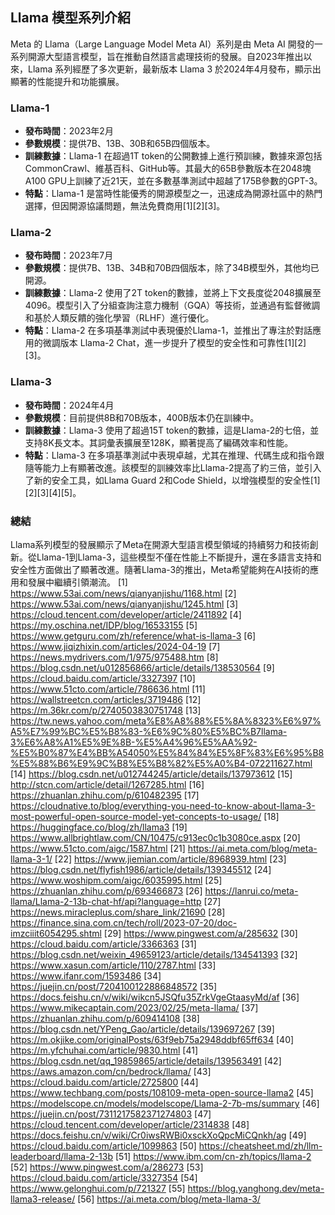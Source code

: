 ## Llama 模型系列介紹

Meta 的 Llama（Large Language Model Meta AI）系列是由 Meta AI 開發的一系列開源大型語言模型，旨在推動自然語言處理技術的發展。自2023年推出以來，Llama 系列經歷了多次更新，最新版本 Llama 3 於2024年4月發布，顯示出顯著的性能提升和功能擴展。

### **Llama-1**

- **發布時間**：2023年2月
- **參數規模**：提供7B、13B、30B和65B四個版本。
- **訓練數據**：Llama-1 在超過1T token的公開數據上進行預訓練，數據來源包括CommonCrawl、維基百科、GitHub等。其最大的65B參數版本在2048塊A100 GPU上訓練了近21天，並在多數基準測試中超越了175B參數的GPT-3。
- **特點**：Llama-1 是當時性能優秀的開源模型之一，迅速成為開源社區中的熱門選擇，但因開源協議問題，無法免費商用[1][2][3]。

### **Llama-2**

- **發布時間**：2023年7月
- **參數規模**：提供7B、13B、34B和70B四個版本，除了34B模型外，其他均已開源。
- **訓練數據**：Llama-2 使用了2T token的數據，並將上下文長度從2048擴展至4096。模型引入了分組查詢注意力機制（GQA）等技術，並通過有監督微調和基於人類反饋的強化學習（RLHF）進行優化。
- **特點**：Llama-2 在多項基準測試中表現優於Llama-1，並推出了專注於對話應用的微調版本 Llama-2 Chat，進一步提升了模型的安全性和可靠性[1][2][3]。

### **Llama-3**

- **發布時間**：2024年4月
- **參數規模**：目前提供8B和70B版本，400B版本仍在訓練中。
- **訓練數據**：Llama-3 使用了超過15T token的數據，這是Llama-2的七倍，並支持8K長文本。其詞彙表擴展至128K，顯著提高了編碼效率和性能。
- **特點**：Llama-3 在多項基準測試中表現卓越，尤其在推理、代碼生成和指令跟隨等能力上有顯著改進。該模型的訓練效率比Llama-2提高了約三倍，並引入了新的安全工具，如Llama Guard 2和Code Shield，以增強模型的安全性[1][2][3][4][5]。

### **總結**

Llama系列模型的發展顯示了Meta在開源大型語言模型領域的持續努力和技術創新。從Llama-1到Llama-3，這些模型不僅在性能上不斷提升，還在多語言支持和安全性方面做出了顯著改進。隨著Llama-3的推出，Meta希望能夠在AI技術的應用和發展中繼續引領潮流。
[1] https://www.53ai.com/news/qianyanjishu/1168.html
[2] https://www.53ai.com/news/qianyanjishu/1245.html
[3] https://cloud.tencent.com/developer/article/2411892
[4] https://my.oschina.net/IDP/blog/16533155
[5] https://www.getguru.com/zh/reference/what-is-llama-3
[6] https://www.jiqizhixin.com/articles/2024-04-19
[7] https://news.mydrivers.com/1/975/975488.htm
[8] https://blog.csdn.net/u012856866/article/details/138530564
[9] https://cloud.baidu.com/article/3327397
[10] https://www.51cto.com/article/786636.html
[11] https://wallstreetcn.com/articles/3719486
[12] https://m.36kr.com/p/2740503830751748
[13] https://tw.news.yahoo.com/meta%E8%A8%88%E5%8A%8323%E6%97%A5%E7%99%BC%E5%B8%83-%E6%9C%80%E5%BC%B7llama-3%E6%A8%A1%E5%9E%8B-%E5%A4%96%E5%AA%92-%E5%B0%87%E4%BB%A54050%E5%84%84%E5%8F%83%E6%95%B8%E5%88%B6%E9%9C%B8%E5%B8%82%E5%A0%B4-072211627.html
[14] https://blog.csdn.net/u012744245/article/details/137973612
[15] http://stcn.com/article/detail/1267285.html
[16] https://zhuanlan.zhihu.com/p/610482395
[17] https://cloudnative.to/blog/everything-you-need-to-know-about-llama-3-most-powerful-open-source-model-yet-concepts-to-usage/
[18] https://huggingface.co/blog/zh/llama3
[19] https://www.allbrightlaw.com/CN/10475/c913ec0c1b3080ce.aspx
[20] https://www.51cto.com/aigc/1587.html
[21] https://ai.meta.com/blog/meta-llama-3-1/
[22] https://www.jiemian.com/article/8968939.html
[23] https://blog.csdn.net/flyfish1986/article/details/139345512
[24] https://www.woshipm.com/aigc/6035995.html
[25] https://zhuanlan.zhihu.com/p/693466873
[26] https://lanrui.co/meta-llama/Llama-2-13b-chat-hf/api?language=http
[27] https://news.miracleplus.com/share_link/21690
[28] https://finance.sina.com.cn/tech/roll/2023-07-20/doc-imzciiit6054295.shtml
[29] https://www.pingwest.com/a/285632
[30] https://cloud.baidu.com/article/3366363
[31] https://blog.csdn.net/weixin_49659123/article/details/134541393
[32] https://www.xasun.com/article/110/2787.html
[33] https://www.ifanr.com/1593486
[34] https://juejin.cn/post/7204100122886848572
[35] https://docs.feishu.cn/v/wiki/wikcn5JSQfu35ZrkVgeGtaasyMd/af
[36] https://www.mikecaptain.com/2023/02/25/meta-llama/
[37] https://zhuanlan.zhihu.com/p/609414108
[38] https://blog.csdn.net/YPeng_Gao/article/details/139697267
[39] https://m.okjike.com/originalPosts/63f9eb75a2948ddbf65ff634
[40] https://m.yfchuhai.com/article/9830.html
[41] https://blog.csdn.net/qq_19859865/article/details/139563491
[42] https://aws.amazon.com/cn/bedrock/llama/
[43] https://cloud.baidu.com/article/2725800
[44] https://www.techbang.com/posts/108109-meta-open-source-llama2
[45] https://modelscope.cn/models/modelscope/Llama-2-7b-ms/summary
[46] https://juejin.cn/post/7311217582371274803
[47] https://cloud.tencent.com/developer/article/2314838
[48] https://docs.feishu.cn/v/wiki/Cr0iwsRWBi0xsckXoQpcMiCQnkh/ag
[49] https://cloud.baidu.com/article/1099863
[50] https://cheatsheet.md/zh/llm-leaderboard/llama-2-13b
[51] https://www.ibm.com/cn-zh/topics/llama-2
[52] https://www.pingwest.com/a/286273
[53] https://cloud.baidu.com/article/3327354
[54] https://www.gelonghui.com/p/721327
[55] https://blog.yanghong.dev/meta-llama3-release/
[56] https://ai.meta.com/blog/meta-llama-3/
